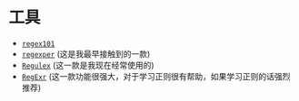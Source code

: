 # 工具

* [` regex101 `](https://regex101.com/)
* [` regexper `](https://link.zhihu.com/?target=https%3A//regexper.com/) (这是我最早接触到的一款)
* [` Regulex `](https://jex.im/regulex/) (这一款是我现在经常使用的)
* [` RegExr `](https://regexr.com/) (这一款功能很强大，对于学习正则很有帮助，如果学习正则的话强烈推荐)

